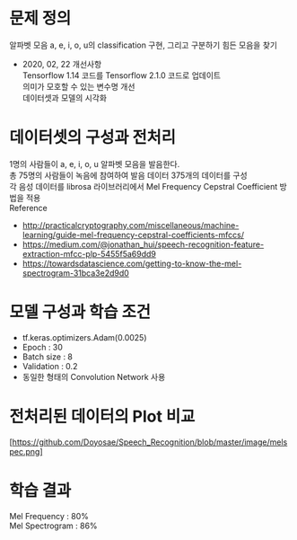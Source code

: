 # 문제 정의  
알파벳 모음 a, e, i, o, u의 classification 구현, 그리고 구분하기 힘든 모음을 찾기  
- 2020, 02, 22 개선사항  
  Tensorflow 1.14 코드를 Tensorflow 2.1.0 코드로 업데이트  
  의미가 모호할 수 있는 변수명 개선  
  데이터셋과 모델의 시각화  
# 데이터셋의 구성과 전처리  
1명의 사람들이 a, e, i, o, u 알파벳 모음을 발음한다.  
총 75명의 사람들이 녹음에 참여하여 발음 데이터 375개의 데이터를 구성  
각 음성 데이터를 librosa 라이브러리에서 Mel Frequency Cepstral Coefficient 방법을 적용  
Reference  
- http://practicalcryptography.com/miscellaneous/machine-learning/guide-mel-frequency-cepstral-coefficients-mfccs/  
- https://medium.com/@jonathan_hui/speech-recognition-feature-extraction-mfcc-plp-5455f5a69dd9  
- https://towardsdatascience.com/getting-to-know-the-mel-spectrogram-31bca3e2d9d0  
  
# 모델 구성과 학습 조건  
- tf.keras.optimizers.Adam(0.0025)  
- Epoch : 30  
- Batch size : 8  
- Validation : 0.2  
- 동일한 형태의 Convolution Network 사용  
  
# 전처리된 데이터의 Plot 비교  
[https://github.com/Doyosae/Speech_Recognition/blob/master/image/melspec.png]
  
#  학습 결과
Mel Frequency   : 80%  
Mel Spectrogram : 86%  
